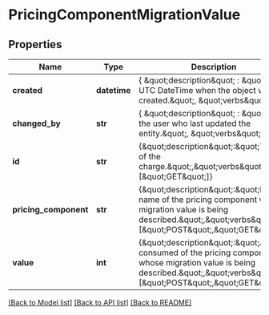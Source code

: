 # PricingComponentMigrationValue

## Properties
Name | Type | Description | Notes
------------ | ------------- | ------------- | -------------
**created** | **datetime** | { \&quot;description\&quot; : \&quot;The UTC DateTime when the object was created.\&quot;, \&quot;verbs\&quot;:[] } | [optional] 
**changed_by** | **str** | { \&quot;description\&quot; : \&quot;ID of the user who last updated the entity.\&quot;, \&quot;verbs\&quot;:[] } | [optional] 
**id** | **str** | {\&quot;description\&quot;:\&quot;The ID of the charge.\&quot;,\&quot;verbs\&quot;:[\&quot;GET\&quot;]} | [optional] 
**pricing_component** | **str** | {\&quot;description\&quot;:\&quot;ID or name of the pricing component whose migration value is being described.\&quot;,\&quot;verbs\&quot;:[\&quot;POST\&quot;,\&quot;GET\&quot;]} | 
**value** | **int** | {\&quot;description\&quot;:\&quot;Amount consumed of the pricing component whose migration value is being described.\&quot;,\&quot;verbs\&quot;:[\&quot;POST\&quot;,\&quot;GET\&quot;]} | 

[[Back to Model list]](../README.md#documentation-for-models) [[Back to API list]](../README.md#documentation-for-api-endpoints) [[Back to README]](../README.md)


